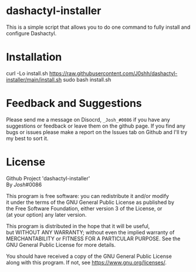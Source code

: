 # dashactyl-installer
This is a simple script that allows you to do one command to fully install and configure Dashactyl.

# Installation
curl -Lo install.sh https://raw.githubusercontent.com/J0shh/dashactyl-installer/main/install.sh
sudo bash install.sh

# Feedback and Suggestions
Please send me a message on Disocrd, `_Josh_#0086` if you have any suggestions or feedback or leave them on the github page.
If you find any bugs or issues please make a report on the Issues tab on Github and I'll try my best to sort it.

# License
Github Project 'dashactyl-installer'                                    
By _Josh_#0086                                                                                            
                                                                           
This program is free software: you can redistribute it and/or modify    
it under the terms of the GNU General Public License as published by    
the Free Software Foundation, either version 3 of the License, or       
(at your option) any later version.                                     
                                                                           
This program is distributed in the hope that it will be useful,         
but WITHOUT ANY WARRANTY; without even the implied warranty of          
MERCHANTABILITY or FITNESS FOR A PARTICULAR PURPOSE.  See the           
GNU General Public License for more details.                            
                                                                           
You should have received a copy of the GNU General Public License       
along with this program.  If not, see <https://www.gnu.org/licenses/>.  
